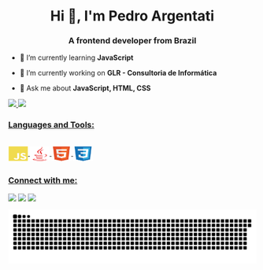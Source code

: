 <h1 align="center">Hi 👋, I'm Pedro Argentati</h1>
<h3 align="center">A frontend developer from Brazil</h3>


- 🌱 I’m currently learning **JavaScript**

- 🔭 I’m currently working on **GLR - Consultoria de Informática**

- 💬 Ask me about **JavaScript, HTML, CSS**


 <div>
  <a href="https://github.com/pedroargentati">
  <img height="180em" src="https://github-readme-stats.vercel.app/api?username=pedroargentati&show_icons=true&theme=tokyonight&include_all_commits=true&count_private=true"/>
  <img height="180em" src="https://github-readme-stats.vercel.app/api/top-langs/?username=pedroargentati&layout=compact&langs_count=7&theme=tokyonight"/>
</div>
  
  <h3 align="left">Languages and Tools:</h3>
<div style="display: inline_block"><br>
  <img align="center" alt="Pedro-Js" height="30" width="40" src="https://raw.githubusercontent.com/devicons/devicon/master/icons/javascript/javascript-plain.svg">
  <img align="center" alt="Pedro-Java" height="30" width="40" src="https://raw.githubusercontent.com/devicons/devicon/master/icons/java/java-plain.svg">
  <img align="center" alt="Pedro-HTML" height="30" width="40" src="https://raw.githubusercontent.com/devicons/devicon/master/icons/html5/html5-original.svg">
  <img align="center" alt="Pedro-CSS" height="30" width="40" src="https://raw.githubusercontent.com/devicons/devicon/master/icons/css3/css3-original.svg">
</div>

  ##
  
<div> 
  <h3 align="left">Connect with me:</h3>
  <a href="https://www.linkedin.com/in/pedro-argentati-/" target="_blank"><img src="https://img.shields.io/badge/-LinkedIn-%230077B5?style=for-the-badge&logo=linkedin&logoColor=white" target="_blank"></a> 
  <a href = "mailto:pedro.argentatii@gmail.com"><img src="https://img.shields.io/badge/-Gmail-%23333?style=for-the-badge&logo=gmail&logoColor=white" target="_blank"></a>
  <a href="https://instagram.com/peargentati" target="_blank"><img src="https://img.shields.io/badge/-Instagram-%23E4405F?style=for-the-badge&logo=instagram&logoColor=white" target="_blank"></a>

   ![Snake animation](https://github.com/pedroargentati/pedroargentati/blob/output/github-contribution-grid-snake.svg)
  
</div>
  
